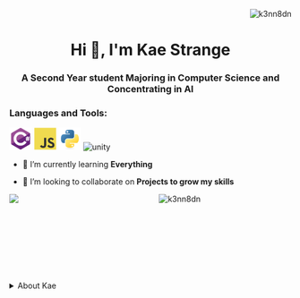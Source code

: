 <p align="right" > <img src="https://komarev.com/ghpvc/?username=k3nn8dn&label=Profile%20views&color=0e75b6&style=flat" alt="k3nn8dn" /> </p>
<h1 align="center" >Hi 👋, I'm Kae Strange</h1>
<h3 align="center">A Second Year student Majoring in Computer Science and Concentrating in AI</h3>

<h3 align="left" >Languages and Tools:</h3>
<p align="left"> 
  <a> <img src="https://raw.githubusercontent.com/devicons/devicon/master/icons/csharp/csharp-original.svg" alt="csharp" width="40" height="40"/> </a> 
  <a> <img src="https://raw.githubusercontent.com/devicons/devicon/master/icons/javascript/javascript-original.svg" alt="javascript" width="40" height="40"/> </a> 
  <a> <img src="https://raw.githubusercontent.com/devicons/devicon/master/icons/python/python-original.svg" alt="python" width="40" height="40"/> </a> 
  <a> <img src="https://www.vectorlogo.zone/logos/unity3d/unity3d-icon.svg" alt="unity" width="40" height="40"/> </a> 
</p> 

- 🌱 I’m currently learning **Everything**

- 👯 I’m looking to collaborate on **Projects to grow my skills**


<p> 
<a><img align="left"  width="45%" src="https://github-readme-stats.vercel.app/api?username=K3nn8DN&show_icons=true&theme=tokyonight" ></a>
<a><img align="right" width="47%" src="https://github-readme-streak-stats.herokuapp.com/?user=K3nn8DN&theme=tokyonight" alt="k3nn8dn" ></a>
&nbsp;
</p>

<p>&nbsp;</p> 
<p>&nbsp;</p>
<p>&nbsp;</p>
<p>&nbsp;</p>

<p align="left">
  
<details>
  <summary align="left">About Kae</summary>
  <p>An aspiring engineer of secure software who likes the idea of creating things that bring innovation and inspiration. I'm most interested in programming, and seeing things such as Robots, Games, and apps come to life with movement and intelligence. Though ultimately I want to become familiar with a wide variety of technologies and protect these creations from virtual threats.</p>
  <p>Why the name change: <br>I want to live my life with meaning so I changed my name to something meaningful to me.</p>
</details>
</p>



